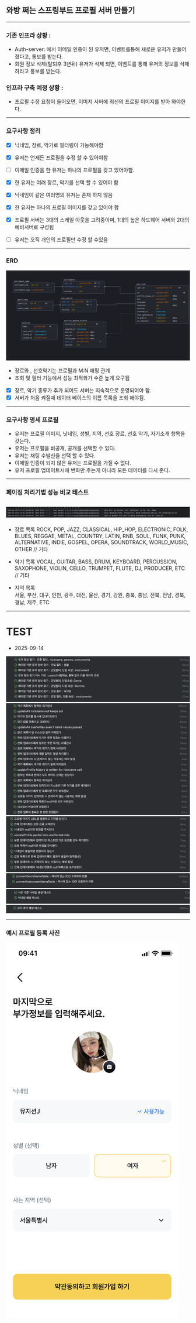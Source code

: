 ## 와방 쩌는 스프링부트 프로필 서버 만들기

---

### 기존 인프라 상황 :
- Auth-server: 에서 이메일 인증이 된 유저면, 이벤트를통해 새로운 유저가 만들어졌다고, 통보를 받는다. 
- 회원 정보 삭제(탈퇴후 3년뒤) 유저가 삭제 되면, 이벤트를 통해 유저의 정보를 삭제하라고 통보를 받는다. 



### 인프라 구축 예정 상황 :
- 프로필 수정 요청이 들어오면, 이미지 서버에 최신의 프로필 이미지를 받아 와야한다.



---
### 요구사항 정리 
- [x] 닉네임, 장르, 악기로 필터링이 가능해야함
- [x] 유저는 언제든 프로필을 수정 할 수 있어야함 
- [ ] 이메일 인증을 한 유저는 하나의 프로필을 갖고 있어야함.
- [x] 한 유저는 여러 장르, 악기를 선택 할 수 있어야 함 
- [x] 닉네임이 같은 여러명의 유저는 존재 하지 않음 
- [x] 한 유저는 하나의 프로필 이미지를 갖고 있어야 함
- [x] 프로필 서버는 3대의 스케일 아웃을 고려중이며, 1대의 높은 하드웨어 서버와 2대의 예비서버로 구성됨 
- [ ] 유저는 오직 개인의 프로필만 수정 할 수있음


---

### ERD
![erd3.png](readMe_images/erd3.png)
- 장르와 , 선호악기는 프로필과 M:N 매핑 관계
- 조회 및 필터 기능에서 성능 최적화가 수준 높게 요구됨
- [x] 장르, 악기 종류가 추가 되어도 서버는 지속적으로 운영되어야 함.
- [x] 서버가 처음 켜질때 데이터 베이스의 이름 목록을 조회 해야됨.
---

### 요구사항 명세 프로필 
- 유저는 프로필 이미지, 닛네임, 성별, 지역, 선호 장르, 선호 악기, 자기소개 항목을 갖는다. 
- 유저는 프로필을 비공개, 공개를 선택할 수 있다. 
- 유저는 채팅 수발신을 선택 할 수 있다.
- 이메일 인증이 되지 않은 유저는 프로필을 가질 수 없다. 
- 유저 프로필 업데이트시에 변화만 주는게 아니라 모든 데이터를 다시 준다.


--- 

### 페이징 처리기법 성능 비교 테스트
![페이징 성능비교.png](readMe_images/%ED%8E%98%EC%9D%B4%EC%A7%95%20%EC%84%B1%EB%8A%A5%EB%B9%84%EA%B5%90.png)
---
- 장르 목록
  ROCK,
  POP,
  JAZZ,
  CLASSICAL,
  HIP_HOP,
  ELECTRONIC,
  FOLK,
  BLUES,
  REGGAE,
  METAL,
  COUNTRY,
  LATIN,
  RNB,
  SOUL,
  FUNK,
  PUNK,
  ALTERNATIVE,
  INDIE,
  GOSPEL,
  OPERA,
  SOUNDTRACK,
  WORLD_MUSIC,
  OTHER // 기타

- 악기 목록 
    VOCAL,
  GUITAR,
  BASS,
  DRUM,
  KEYBOARD,
  PERCUSSION,
  SAXOPHONE,
  VIOLIN,
  CELLO,
  TRUMPET,
  FLUTE,
  DJ,
  PRODUCER,
  ETC // 기타

- 지역 목록  
  서울,
  부산,
  대구,
  인천,
  광주,
  대전,
  울산,
  경기,
  강원,
  충북,
  충남,
  전북,
  전남,
  경북,
  경남,
  제주,
  ETC
---
# TEST 
- 2025-09-14


![test1.png](readMe_images/test1.png)
![test2.png](readMe_images/test2.png)
![test3.png](readMe_images/test3.png)
![test4.png](readMe_images/test4.png)
![test5.png](readMe_images/test5.png)
![test6.png](readMe_images/test6.png)

---
### 예시 프로필 등록 사진
![UserProfile.png](readMe_images/UserProfile.png)
